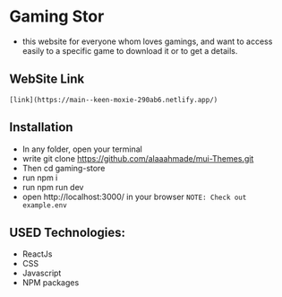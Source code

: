 # Gaming Stor

- this website for everyone whom loves gamings,
 and want to access easily to a specific game to download it or to get a details.

## WebSite Link
```[link](https://main--keen-moxie-290ab6.netlify.app/) ```
## Installation

- In any folder, open your terminal
- write git clone https://github.com/alaaahmade/mui-Themes.git
- Then cd gaming-store
- run npm i
- run npm run dev
- open http://localhost:3000/ in your browser
```NOTE: Check out example.env```

## USED Technologies:

- ReactJs
- CSS
- Javascript
- NPM packages
